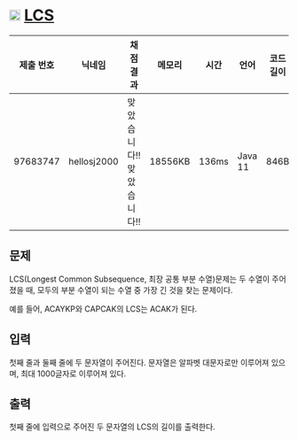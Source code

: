 # <img width="20px"  src="https://d2gd6pc034wcta.cloudfront.net/tier/11.svg" class="solvedac-tier"> [LCS](https://www.acmicpc.net/problem/9251) 

| 제출 번호 | 닉네임 | 채점 결과 | 메모리 | 시간 | 언어 | 코드 길이 |
|---|---|---|---|---|---|---|
|97683747| hellosj2000|맞았습니다!! 맞았습니다!!|18556KB|136ms|Java 11|846B|

## 문제
<p>LCS(Longest Common Subsequence, 최장 공통 부분 수열)문제는 두 수열이 주어졌을 때, 모두의 부분 수열이 되는 수열 중 가장 긴 것을 찾는 문제이다.</p>

<p>예를 들어, ACAYKP와 CAPCAK의 LCS는 ACAK가 된다.</p>

## 입력
<p>첫째 줄과 둘째 줄에 두 문자열이 주어진다. 문자열은 알파벳 대문자로만 이루어져 있으며, 최대 1000글자로 이루어져 있다.</p>

## 출력
<p>첫째 줄에 입력으로 주어진 두 문자열의 LCS의 길이를 출력한다.</p>

